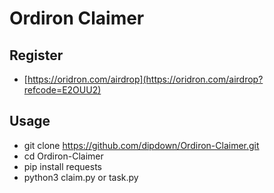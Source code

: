 # Ordiron Claimer

## Register

- [https://oridron.com/airdrop](https://oridron.com/airdrop?refcode=E2OUU2)

## Usage

- git clone https://github.com/dipdown/Ordiron-Claimer.git
- cd Ordiron-Claimer
- pip install requests
- python3 claim.py or task.py

